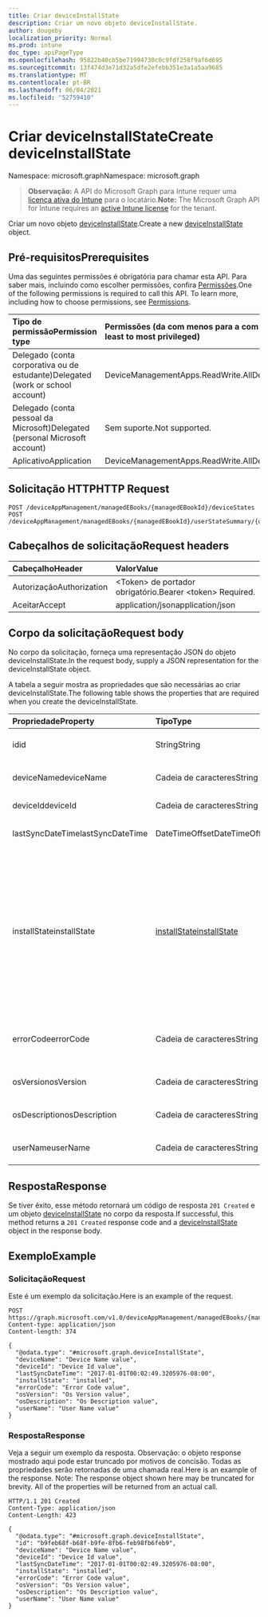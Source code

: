 ```yaml
---
title: Criar deviceInstallState
description: Criar um novo objeto deviceInstallState.
author: dougeby
localization_priority: Normal
ms.prod: intune
doc_type: apiPageType
ms.openlocfilehash: 95822b40cb5be71994730c0c9fdf258f9af6d695
ms.sourcegitcommit: 13f474d3e71d32a5dfe2efebb351e3a1a5aa9685
ms.translationtype: MT
ms.contentlocale: pt-BR
ms.lasthandoff: 06/04/2021
ms.locfileid: "52759410"
---
```

# <a name="create-deviceinstallstate"></a><span data-ttu-id="3152c-103">Criar deviceInstallState</span><span class="sxs-lookup"><span data-stu-id="3152c-103">Create deviceInstallState</span></span>

<span data-ttu-id="3152c-104">Namespace: microsoft.graph</span><span class="sxs-lookup"><span data-stu-id="3152c-104">Namespace: microsoft.graph</span></span>

> <span data-ttu-id="3152c-105">**Observação:** A API do Microsoft Graph para Intune requer uma [licença ativa do Intune](https://go.microsoft.com/fwlink/?linkid=839381) para o locatário.</span><span class="sxs-lookup"><span data-stu-id="3152c-105">**Note:** The Microsoft Graph API for Intune requires an [active Intune license](https://go.microsoft.com/fwlink/?linkid=839381) for the tenant.</span></span>

<span data-ttu-id="3152c-106">Criar um novo objeto [deviceInstallState](../resources/intune-books-deviceinstallstate.md).</span><span class="sxs-lookup"><span data-stu-id="3152c-106">Create a new [deviceInstallState](../resources/intune-books-deviceinstallstate.md) object.</span></span>

## <a name="prerequisites"></a><span data-ttu-id="3152c-107">Pré-requisitos</span><span class="sxs-lookup"><span data-stu-id="3152c-107">Prerequisites</span></span>
<span data-ttu-id="3152c-p101">Uma das seguintes permissões é obrigatória para chamar esta API. Para saber mais, incluindo como escolher permissões, confira [Permissões](/graph/permissions-reference).</span><span class="sxs-lookup"><span data-stu-id="3152c-p101">One of the following permissions is required to call this API. To learn more, including how to choose permissions, see [Permissions](/graph/permissions-reference).</span></span>

|<span data-ttu-id="3152c-110">Tipo de permissão</span><span class="sxs-lookup"><span data-stu-id="3152c-110">Permission type</span></span>|<span data-ttu-id="3152c-111">Permissões (da com menos para a com mais privilégios)</span><span class="sxs-lookup"><span data-stu-id="3152c-111">Permissions (from least to most privileged)</span></span>|
|:---|:---|
|<span data-ttu-id="3152c-112">Delegado (conta corporativa ou de estudante)</span><span class="sxs-lookup"><span data-stu-id="3152c-112">Delegated (work or school account)</span></span>|<span data-ttu-id="3152c-113">DeviceManagementApps.ReadWrite.All</span><span class="sxs-lookup"><span data-stu-id="3152c-113">DeviceManagementApps.ReadWrite.All</span></span>|
|<span data-ttu-id="3152c-114">Delegado (conta pessoal da Microsoft)</span><span class="sxs-lookup"><span data-stu-id="3152c-114">Delegated (personal Microsoft account)</span></span>|<span data-ttu-id="3152c-115">Sem suporte.</span><span class="sxs-lookup"><span data-stu-id="3152c-115">Not supported.</span></span>|
|<span data-ttu-id="3152c-116">Aplicativo</span><span class="sxs-lookup"><span data-stu-id="3152c-116">Application</span></span>|<span data-ttu-id="3152c-117">DeviceManagementApps.ReadWrite.All</span><span class="sxs-lookup"><span data-stu-id="3152c-117">DeviceManagementApps.ReadWrite.All</span></span>|

## <a name="http-request"></a><span data-ttu-id="3152c-118">Solicitação HTTP</span><span class="sxs-lookup"><span data-stu-id="3152c-118">HTTP Request</span></span>
<!-- {
  "blockType": "ignored"
}
-->
``` http
POST /deviceAppManagement/managedEBooks/{managedEBookId}/deviceStates
POST /deviceAppManagement/managedEBooks/{managedEBookId}/userStateSummary/{userInstallStateSummaryId}/deviceStates
```

## <a name="request-headers"></a><span data-ttu-id="3152c-119">Cabeçalhos de solicitação</span><span class="sxs-lookup"><span data-stu-id="3152c-119">Request headers</span></span>
|<span data-ttu-id="3152c-120">Cabeçalho</span><span class="sxs-lookup"><span data-stu-id="3152c-120">Header</span></span>|<span data-ttu-id="3152c-121">Valor</span><span class="sxs-lookup"><span data-stu-id="3152c-121">Value</span></span>|
|:---|:---|
|<span data-ttu-id="3152c-122">Autorização</span><span class="sxs-lookup"><span data-stu-id="3152c-122">Authorization</span></span>|<span data-ttu-id="3152c-123">&lt;Token&gt; de portador obrigatório.</span><span class="sxs-lookup"><span data-stu-id="3152c-123">Bearer &lt;token&gt; Required.</span></span>|
|<span data-ttu-id="3152c-124">Aceitar</span><span class="sxs-lookup"><span data-stu-id="3152c-124">Accept</span></span>|<span data-ttu-id="3152c-125">application/json</span><span class="sxs-lookup"><span data-stu-id="3152c-125">application/json</span></span>|

## <a name="request-body"></a><span data-ttu-id="3152c-126">Corpo da solicitação</span><span class="sxs-lookup"><span data-stu-id="3152c-126">Request body</span></span>
<span data-ttu-id="3152c-127">No corpo da solicitação, forneça uma representação JSON do objeto deviceInstallState.</span><span class="sxs-lookup"><span data-stu-id="3152c-127">In the request body, supply a JSON representation for the deviceInstallState object.</span></span>

<span data-ttu-id="3152c-128">A tabela a seguir mostra as propriedades que são necessárias ao criar deviceInstallState.</span><span class="sxs-lookup"><span data-stu-id="3152c-128">The following table shows the properties that are required when you create the deviceInstallState.</span></span>

|<span data-ttu-id="3152c-129">Propriedade</span><span class="sxs-lookup"><span data-stu-id="3152c-129">Property</span></span>|<span data-ttu-id="3152c-130">Tipo</span><span class="sxs-lookup"><span data-stu-id="3152c-130">Type</span></span>|<span data-ttu-id="3152c-131">Descrição</span><span class="sxs-lookup"><span data-stu-id="3152c-131">Description</span></span>|
|:---|:---|:---|
|<span data-ttu-id="3152c-132">id</span><span class="sxs-lookup"><span data-stu-id="3152c-132">id</span></span>|<span data-ttu-id="3152c-133">String</span><span class="sxs-lookup"><span data-stu-id="3152c-133">String</span></span>|<span data-ttu-id="3152c-134">Chave da entidade.</span><span class="sxs-lookup"><span data-stu-id="3152c-134">Key of the entity.</span></span>|
|<span data-ttu-id="3152c-135">deviceName</span><span class="sxs-lookup"><span data-stu-id="3152c-135">deviceName</span></span>|<span data-ttu-id="3152c-136">Cadeia de caracteres</span><span class="sxs-lookup"><span data-stu-id="3152c-136">String</span></span>|<span data-ttu-id="3152c-137">Nome do dispositivo.</span><span class="sxs-lookup"><span data-stu-id="3152c-137">Device name.</span></span>|
|<span data-ttu-id="3152c-138">deviceId</span><span class="sxs-lookup"><span data-stu-id="3152c-138">deviceId</span></span>|<span data-ttu-id="3152c-139">Cadeia de caracteres</span><span class="sxs-lookup"><span data-stu-id="3152c-139">String</span></span>|<span data-ttu-id="3152c-140">ID do dispositivo.</span><span class="sxs-lookup"><span data-stu-id="3152c-140">Device Id.</span></span>|
|<span data-ttu-id="3152c-141">lastSyncDateTime</span><span class="sxs-lookup"><span data-stu-id="3152c-141">lastSyncDateTime</span></span>|<span data-ttu-id="3152c-142">DateTimeOffset</span><span class="sxs-lookup"><span data-stu-id="3152c-142">DateTimeOffset</span></span>|<span data-ttu-id="3152c-143">Última sincronização de data e hora.</span><span class="sxs-lookup"><span data-stu-id="3152c-143">Last sync date and time.</span></span>|
|<span data-ttu-id="3152c-144">installState</span><span class="sxs-lookup"><span data-stu-id="3152c-144">installState</span></span>|[<span data-ttu-id="3152c-145">installState</span><span class="sxs-lookup"><span data-stu-id="3152c-145">installState</span></span>](../resources/intune-books-installstate.md)|<span data-ttu-id="3152c-146">O estado de instalação do livro eletrônico.</span><span class="sxs-lookup"><span data-stu-id="3152c-146">The install state of the eBook.</span></span> <span data-ttu-id="3152c-147">Os valores possíveis são: `notApplicable`, `installed`, `failed`, `notInstalled`, `uninstallFailed`, `unknown`.</span><span class="sxs-lookup"><span data-stu-id="3152c-147">Possible values are: `notApplicable`, `installed`, `failed`, `notInstalled`, `uninstallFailed`, `unknown`.</span></span>|
|<span data-ttu-id="3152c-148">errorCode</span><span class="sxs-lookup"><span data-stu-id="3152c-148">errorCode</span></span>|<span data-ttu-id="3152c-149">Cadeia de caracteres</span><span class="sxs-lookup"><span data-stu-id="3152c-149">String</span></span>|<span data-ttu-id="3152c-150">O código de erro de falhas de instalação.</span><span class="sxs-lookup"><span data-stu-id="3152c-150">The error code for install failures.</span></span>|
|<span data-ttu-id="3152c-151">osVersion</span><span class="sxs-lookup"><span data-stu-id="3152c-151">osVersion</span></span>|<span data-ttu-id="3152c-152">Cadeia de caracteres</span><span class="sxs-lookup"><span data-stu-id="3152c-152">String</span></span>|<span data-ttu-id="3152c-153">Versão do sistema operacional.</span><span class="sxs-lookup"><span data-stu-id="3152c-153">OS Version.</span></span>|
|<span data-ttu-id="3152c-154">osDescription</span><span class="sxs-lookup"><span data-stu-id="3152c-154">osDescription</span></span>|<span data-ttu-id="3152c-155">Cadeia de caracteres</span><span class="sxs-lookup"><span data-stu-id="3152c-155">String</span></span>|<span data-ttu-id="3152c-156">Descrição do sistema operacional.</span><span class="sxs-lookup"><span data-stu-id="3152c-156">OS Description.</span></span>|
|<span data-ttu-id="3152c-157">userName</span><span class="sxs-lookup"><span data-stu-id="3152c-157">userName</span></span>|<span data-ttu-id="3152c-158">Cadeia de caracteres</span><span class="sxs-lookup"><span data-stu-id="3152c-158">String</span></span>|<span data-ttu-id="3152c-159">Nome de usuário do dispositivo.</span><span class="sxs-lookup"><span data-stu-id="3152c-159">Device User Name.</span></span>|



## <a name="response"></a><span data-ttu-id="3152c-160">Resposta</span><span class="sxs-lookup"><span data-stu-id="3152c-160">Response</span></span>
<span data-ttu-id="3152c-161">Se tiver êxito, esse método retornará um código de resposta `201 Created` e um objeto [deviceInstallState](../resources/intune-books-deviceinstallstate.md) no corpo da resposta.</span><span class="sxs-lookup"><span data-stu-id="3152c-161">If successful, this method returns a `201 Created` response code and a [deviceInstallState](../resources/intune-books-deviceinstallstate.md) object in the response body.</span></span>

## <a name="example"></a><span data-ttu-id="3152c-162">Exemplo</span><span class="sxs-lookup"><span data-stu-id="3152c-162">Example</span></span>

### <a name="request"></a><span data-ttu-id="3152c-163">Solicitação</span><span class="sxs-lookup"><span data-stu-id="3152c-163">Request</span></span>
<span data-ttu-id="3152c-164">Este é um exemplo da solicitação.</span><span class="sxs-lookup"><span data-stu-id="3152c-164">Here is an example of the request.</span></span>
``` http
POST https://graph.microsoft.com/v1.0/deviceAppManagement/managedEBooks/{managedEBookId}/deviceStates
Content-type: application/json
Content-length: 374

{
  "@odata.type": "#microsoft.graph.deviceInstallState",
  "deviceName": "Device Name value",
  "deviceId": "Device Id value",
  "lastSyncDateTime": "2017-01-01T00:02:49.3205976-08:00",
  "installState": "installed",
  "errorCode": "Error Code value",
  "osVersion": "Os Version value",
  "osDescription": "Os Description value",
  "userName": "User Name value"
}
```

### <a name="response"></a><span data-ttu-id="3152c-165">Resposta</span><span class="sxs-lookup"><span data-stu-id="3152c-165">Response</span></span>
<span data-ttu-id="3152c-p103">Veja a seguir um exemplo da resposta. Observação: o objeto response mostrado aqui pode estar truncado por motivos de concisão. Todas as propriedades serão retornadas de uma chamada real.</span><span class="sxs-lookup"><span data-stu-id="3152c-p103">Here is an example of the response. Note: The response object shown here may be truncated for brevity. All of the properties will be returned from an actual call.</span></span>
``` http
HTTP/1.1 201 Created
Content-Type: application/json
Content-Length: 423

{
  "@odata.type": "#microsoft.graph.deviceInstallState",
  "id": "b9feb68f-b68f-b9fe-8fb6-feb98fb6feb9",
  "deviceName": "Device Name value",
  "deviceId": "Device Id value",
  "lastSyncDateTime": "2017-01-01T00:02:49.3205976-08:00",
  "installState": "installed",
  "errorCode": "Error Code value",
  "osVersion": "Os Version value",
  "osDescription": "Os Description value",
  "userName": "User Name value"
}
```




